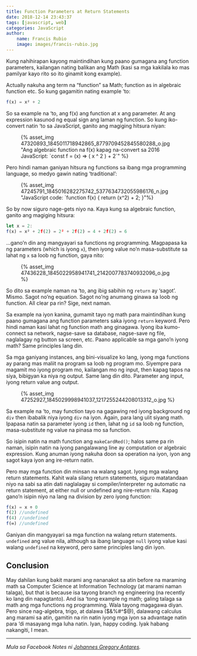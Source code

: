 ```yaml
---
title: Function Parameters at Return Statements
date: 2018-12-14 23:43:37
tags: [javascript, web]
categories: JavaScript
author: 
    name: Francis Rubio
    image: images/francis-rubio.jpg
---
```

Kung nahihirapan kayong maintindihan kung paano gumagana ang function parameters, kailangan nating balikan ang Math (kasi sa mga kakilala ko mas pamilyar kayo rito so ito ginamit kong example).

<!--more-->

Actually nakuha ang term na “function” sa Math; function as in algebraic function etc. So kung gagamitin nating example ‘to:

```javascript
f(x) = x² + 2
```

So sa example na ‘to, ang f(x) ang function at x ang parameter. At ang expression kasunod ng equal sign ang laman ng function. So kung iko-convert natin ‘to sa JavaScript, ganito ang magiging hitsura niyan:

<figure class="img-wrapper">
{% asset_img 47320893_1845011718942865_8779709452845580288_o.jpg "Ang algebraic function na f(x) kapag na-convert sa 2016 JavaScript: `const f = (x) => ( x ^ 2 ) + 2`" %}
</figure>

Pero hindi naman ganiyan hitsura ng functions sa ibang mga programming language, so medyo gawin nating ‘traditional’:

<figure class="img-wrapper">
{% asset_img 47245791_1845016282275742_5377634732055986176_n.jpg "JavaScript code: `function f(x) { return (x^2) + 2; }"%}
</figure>

So by now siguro nage-gets niyo na. Kaya kung sa algebraic function, ganito ang magiging hitsura:

```js
let x = 2:
f(x) = x² + 2f(2) = 2² + 2f(2) = 4 + 2f(2) = 6
```

...gano’n din ang mangyayari sa functions ng programming. Magpapasa ka ng parameters (which is iyong `x`), then iyong value no’n masa-substitute sa lahat ng `x` sa loob ng function, gaya nito:

<figure class="img-wrapper">
{% asset_img 47436228_1845022958941741_2142007783740932096_o.jpg %}
</figure>

So dito sa example naman na ‘to, ang ibig sabihin ng `return` ay ‘sagot’. Mismo. Sagot no’ng equation. Sagot no’ng anumang ginawa sa loob ng function. All clear pa rin? Sige, next naman.

Sa example na iyon kanina, gumamit tayo ng math para maintindihan kung paano gumagana ang function parameters saka iyong `return` keyword. Pero hindi naman kasi lahat ng function math ang ginagawa. Iyong iba kumo-connect sa network, nagse-save sa database, nagse-save ng file, naglalagay ng button sa screen, etc. Paano applicable sa mga gano’n iyong math? Same principles lang din.

Sa mga ganiyang instances, ang bini-visualize ko lang, iyong mga functions ay parang mas maliit na program sa loob ng program mo. Siyempre para magamit mo iyong program mo, kailangan mo ng input, then kapag tapos na siya, bibigyan ka niya ng output. Same lang din dito. Parameter ang input, iyong return value ang output.

<figure class="img-wrapper">
{% asset_img 47252927_1845029998941037_1217255244208013312_o.jpg %}
</figure>

Sa example na ‘to, may function tayo na gagawing red iyong background ng `div` then ibabalik niya iyong `div` na iyon. Again, para lang ulit siyang math. Ipapasa natin sa parameter iyong `id` then, lahat ng `id` sa loob ng function, masa-substitute ng value na pinasa mo sa function.

So isipin natin na math function ang `makeCardRed()`; halos same pa rin naman, isipin natin na iyong pangalawang line ay computation or algebraic expression. Kung anuman iyong nakuha doon sa operation na iyon, iyon ang sagot kaya iyon ang ire-return natin.

Pero may mga function din minsan na walang sagot. Iyong mga walang return statements. Kahit wala silang return statements, siguro matatandaan niyo na sabi sa atin dati naglalagay si compiler/interpreter ng automatic na return statement, at either null or undefined ang nire-return nila. Kapag gano’n isipin niyo na lang na division by zero iyong function:

```js
f(x) = x ÷ 0
f(2) //undefined
f(4) //undefined
f(∞) //undefined
```

Ganiyan din mangyayari sa mga function na walang return statements. `undefined` ang value nila, although sa ibang language `null` iyong value kasi walang `undefined` na keyword, pero same principles lang din iyon.

## Conclusion

May dahilan kung bakit marami ang nananakot sa atin before na maraming math sa Computer Science at Information Technology (at marami naman talaga), but that is because isa tayong branch ng engineering (na recently ko lang din napagtanto). And isa ‘tong example ng math; galing talaga sa math ang mga functions ng programming. Wala tayong magagawa diyan. Pero since nag-algebra, trigo, at dalawa ($&%#^$@), dalawang calculus ang marami sa atin, gamitin na rin natin iyong mga iyon sa advantage natin para ‘di masayang mga luha natin. Iyan, happy coding. Iyak habang nakangiti, I mean.

---
<i>Mula sa Facebook Notes ni <a href="https://facebook.com/gregantares"><cite>Johannes Gregory Antares</cite></a>.</i>